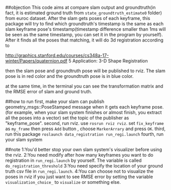 ##objection
This code aims at compare slam output and groundtruth(in fact, it is estimated ground truth from `state_groundtruth_estimate0` folder) from euroc dataset.
After the slam gets poses of each keyframe, this package will try to find which groundtruth's timestamp is the same as each slam keyframe pose's timestamp(timestamp difference smaller than 1ms will be seen as the same timestamp, you can set it in the program by yourself). 
After it finds all the poses that matching, it will do 3d registration according to 

http://graphics.stanford.edu/courses/cs348a-17-winter/Papers/quaternion.pdf
5  Application: 3-D Shape Registration

then the slam pose and groundtruth pose will be published to rviz. The slam pose is in red color and the groundtruth pose is in blue color.

at the same time, in the terminal you can see the transformation matrix and the RMSE error of slam and ground truth.

##how to run
first, make your slam can publish geometry_msgs::PoseStamped message when it gets each keyframe pose.(for example, when your slam system finishes or almost finish, you extract all the poses into a vector) set the topic of the publisher as "keyframe_pose".
second, run rviz. use `rosrun rviz rviz`. set `fix_keyframe` as `my_frame` then press `Add` button , choose `MarkerArrary` and press `OK`.
third, run this package `roslaunch data_registration run_regi.launch`
fourth, run your slam system

##note
1:You'd better stop your own slam system's visualizer before using the rviz.
2:You need modify after how many keyframes you want to do registration in `run_regi.launch` by yourself. The variable is called `do_registration_threshold`
3:You need specify the location of your ground truth csv file in `run_regi.launch`.
4:You can choose not to visualize the poses in rviz if you just want to see RMSE error by setting the variable `visualization_choice_` to `visualize` or something else.

